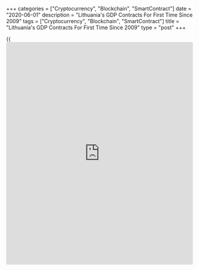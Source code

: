 +++
categories = ["Cryptocurrency", "Blockchain", "SmartContract"]
date = "2020-06-01"
description = "Lithuania's GDP Contracts For First Time Since 2009"
tags = ["Cryptocurrency", "Blockchain", "SmartContract"]
title = "Lithuania's GDP Contracts For First Time Since 2009"
type = "post"
+++

{{<iframe id="large-banner" src="https://www.bounty.group/#slide=23.0" width="100%" height="600" scrolling="no" style="border: 0px solid rgb(216, 221, 230); border-radius: 3px;">}}

Lithuania's [economy][1] shrank for the first time since late 2009,
second estimates from the statistical office showed on Monday.

Gross domestic product fell 0.3 percent sequentially in the first
quarter, which was revised from 0.2 percent fall estimated on April 30.  
  
This was the first contraction since the fourth quarter of 2009, when
GDP was down 1.3 percent. GDP had advanced 1.1 percent in the fourth
quarter of 2019.

On a yearly basis, the economy grew 2.4 percent in the first quarter,
but slower than the 3.8 percent growth logged a quarter ago.

The expenditure-side breakdown of GDP showed that household spending
fell 0.2 percent sequentially, while government spending gained 0.1
percent. Gross fixed capital formation dropped 1.6 percent.  
  
Exports and imports decreased 2.8 percent and 1.3 percent, respectively.

For comments and feedback [contact](https://www.playgroundfx.com/contact/): editorial@rtt[news](https://www.letsplayfx.com/blog/forex-news-website/).com

[Economic News][1]

 **What parts of the world are seeing the best (and worst) economic
performances lately? Click[here][2] to check out our [Econ Scorecard][2]
and find out! See up-to-the-moment [ranking](https://www.playgroundfx.com/blog/crypto-exchange-ranking/)s for the best and worst
performers in [GDP][3], [unemployment rate][4], [inflation][5] and much
more.**

   1. www.rtt[news](https://www.letsplayfx.com/blog/forex-news-website/).com/Content/EconomicNews.aspx
   2. www.rtt[news](https://www.letsplayfx.com/blog/forex-news-website/).com/economic-scorecard/world-rank/PPI/highest-performance.aspx
   3. www.rtt[news](https://www.letsplayfx.com/blog/forex-news-website/).com/economic-scorecard/world-rank/GDP/highest-performance.aspx
   4. www.rtt[news](https://www.letsplayfx.com/blog/forex-news-website/).com/economic-scorecard/world-rank/unemployment-rate/lowest-performance.aspx
   5. www.rtt[news](https://www.letsplayfx.com/blog/forex-news-website/).com/economic-scorecard/world-rank/CPI/highest-performance.aspx